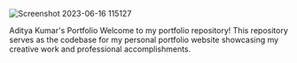 ![Screenshot 2023-06-16 115127](https://github.com/MasterAdityaKumar/Portfolio-website/assets/108165308/b6d77ca1-8ffb-4963-92cc-ea3cac2a86cc)

Aditya Kumar's Portfolio
Welcome to my portfolio repository! This repository serves as the codebase for my personal portfolio website showcasing my creative work and professional accomplishments.
